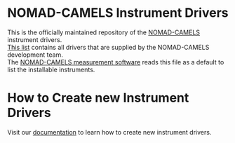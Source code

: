 # NOMAD-CAMELS Instrument Drivers
This is the officially maintained repository of the [NOMAD-CAMELS](https://fau-lap.github.io/NOMAD-CAMELS/) instrument drivers.\
[This list](/driver_list.txt) contains all drivers that are supplied by the NOMAD-CAMELS development team. \
The [NOMAD-CAMELS measurement software](https://fau-lap.github.io/NOMAD-CAMELS/)  reads this file as a default to list the installable instruments. 

# How to Create new Instrument Drivers
Visit our [documentation](https://fau-lap.github.io/NOMAD-CAMELS/docs/programmers_guide/instrument_drivers/instrument_drivers.html) to learn how to create new instrument drivers.
